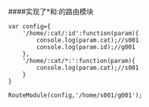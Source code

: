 ####实现了*和:的路由模块

    var config={
    	'/home/:cat/:id':function(param){
    		console.log(param.cat);//s001
    		console.log(param.id);//g001
    	},
    	'/home/:cat/*:':function(param){
    		console.log(param.cat);//s001
    	}
    }
    
    RouteModule(config,'/home/s001/g001');

